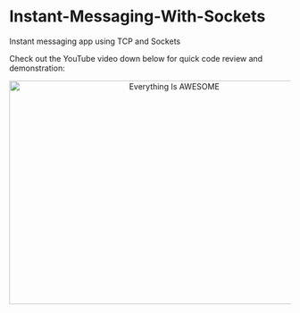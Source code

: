 # Instant-Messaging-With-Sockets
Instant messaging app using TCP and Sockets

Check out the YouTube video down below for quick code review and demonstration:


<div align="center">
      <a href="https://youtu.be/iBfx60QNiBc">
     <img 
      src="https://img.youtube.com/vi/iBfx60QNiBc/0.jpg" 
      alt="Everything Is AWESOME" 
      height="400" width="575">
      </a>
    </div>
